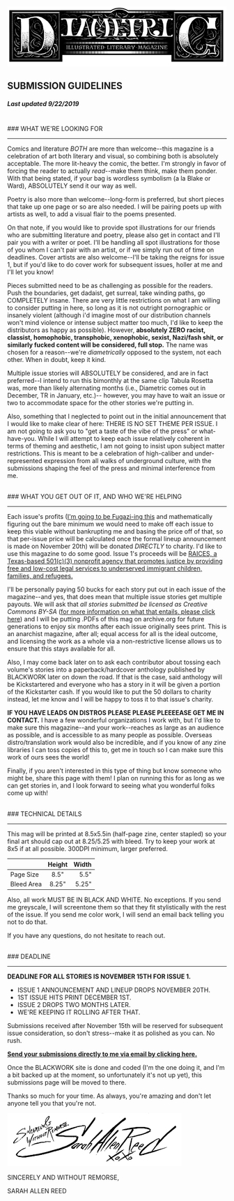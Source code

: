 ![Diametric Illustrated Literary Magazine goes here](diametric.png)

## SUBMISSION GUIDELINES
##### Last updated 9/22/2019

<br/>
### WHAT WE'RE LOOKING FOR

---

Comics and literature _BOTH_ are more than welcome--this magazine is a celebration of art both literary and visual, so combining both is absolutely acceptable. The more lit-heavy the comic, the better. I'm strongly in favor of forcing the reader to actually _read_--make them think, make them ponder. With that being stated, if your bag is wordless symbolism (a la Blake or Ward), ABSOLUTELY send it our way as well.

Poetry is also more than welcome--long-form is preferred, but short pieces that take up one page or so are also needed. I will be pairing poets up with artists as well, to add a visual flair to the poems presented.

On that note, if you would like to provide spot illustrations for our friends who are submitting literature and poetry, please also get in contact and I'll pair you with a writer or poet. I'll be handling all spot illustrations for those of you whom I can't pair with an artist, or if we simply run out of time on deadlines. Cover artists are also welcome--I'll be taking the reigns for issue 1, but if you'd like to do cover work for subsequent issues, holler at me and I'll let you know!

Pieces submitted need to be as challenging as possible for the readers. Push the boundaries, get dadaist, get surreal, take winding paths, go COMPLETELY insane. There are very little restrictions on what I am willing to consider putting in here, so long as it is not outright pornographic or insanely violent (although i'd imagine most of our distribution channels won't mind violence or intense subject matter too much, I'd like to keep the distributors as happy as possible). However, __absolutely ZERO racist, classist, homophobic, transphobic, xenophobic, sexist, Nazi/fash shit, or similarly fucked content will be considered, full stop.__ The name was chosen for a reason--we're _diametrically_ opposed to the system, not each other. When in doubt, keep it kind.

Multiple issue stories will ABSOLUTELY be considered, and are in fact preferred--I intend to run this bimonthly at the same clip Tabula Rosetta was, more than likely alternating months (i.e., Diametric comes out in December, TR in January, etc.)-- however, you may have to wait an issue or two to accommodate space for the other stories we're putting in.

Also, something that I neglected to point out in the initial announcement that I would like to make clear of here: THERE IS NO SET THEME PER ISSUE. I am not going to ask you to "get a taste of the vibe of the press" or what-have-you. While I will attempt to keep each issue relatively coherent in terms of theming and aesthetic, I am not going to insist upon subject matter restrictions. This is meant to be a celebration of high-caliber and under-represented expression from all walks of underground culture, with the submissions shaping the feel of the press and minimal interference from me.

<br/>
### WHAT YOU GET OUT OF IT, AND WHO WE'RE HELPING

---

Each issue's profits ([I'm going to be Fugazi-ing this](https://en.wikipedia.org/wiki/Fugazi#Business_practices) and mathematically figuring out the bare minimum we would need to make off each issue to keep this viable without bankrupting me and basing the price off of that, so that per-issue price will be calculated once the formal lineup announcement is made on November 20th) will be donated _DIRECTLY_ to charity. I'd like to use this magazine to do some good. Issue 1's proceeds will be [RAICES, a Texas-based 501(c)(3) nonprofit agency that promotes justice by providing free and low-cost legal services to underserved immigrant children, families, and refugees.](https://www.raicestexas.org/?rd=anp)

I'll be personally paying 50 bucks for each story put out in each issue of the magazine--and yes, that does mean that multiple issue stories get multiple payouts. We will ask that _all stories submitted be licensed as Creative Commons BY-SA_ ([for more information on what that entails, please click here](https://creativecommons.org/licenses/by-sa/4.0/legalcode)) and I will be putting .PDFs of this mag on archive.org for future generations to enjoy six months after each issue originally sees print. This is an anarchist magazine, after all; equal access for all is the ideal outcome, and licensing the work as a whole via a non-restrictive license allows us to ensure that this stays available for all.

Also, I may come back later on to ask each contributor about tossing each volume's stories into a paperback/hardcover anthology published by BLACKWORK later on down the road. If that is the case, said anthology will be Kickstartered and everyone who has a story in it will be given a portion of the Kickstarter cash. If you would like to put the 50 dollars to charity instead, let me know and I will be happy to toss it to that issue's charity.

__IF YOU HAVE LEADS ON DISTROS PLEASE PLEASE PLEEEEASE GET ME IN CONTACT.__ I have a few wonderful organizations I work with, but I'd like to make sure this magazine--and your work--reaches as large as an audience as possible, and is accessible to as many people as possible. Overseas distro/translation work would also be incredible, and if you know of any zine libraries I can toss copies of this to, get me in touch so I can make sure this work of ours sees the world!

Finally, if you aren't interested in this type of thing but know someone who might be, share this page with them! I plan on running this for as long as we can get stories in, and I look forward to seeing what you wonderful folks come up with!

<br/>
### TECHNICAL DETAILS
<hr/>

This mag will be printed at 8.5x5.5in (half-page zine, center stapled) so your final art should cap out at 8.25/5.25 with bleed. Try to keep your work at 8x5 if at all possible. 300DPI minimum, larger preferred.

|               |Height    | Width |
| ------------- |:--------:| -----:|
| Page Size     | 8.5"     | 5.5"  |
| Bleed Area    | 8.25"    | 5.25" |

Also, all work MUST BE IN BLACK AND WHITE. No exceptions. If you send me greyscale, I will screentone them so that they fit stylistically with the rest of the issue. If you send me color work, I will send an email back telling you not to do that.

If you have any questions, do not hesitate to reach out.

<br/>
### DEADLINE
<hr/>

__DEADLINE FOR ALL STORIES IS NOVEMBER 15TH FOR ISSUE 1.__

   * ISSUE 1 ANNOUNCEMENT AND LINEUP DROPS NOVEMBER 20TH.
   * 1ST ISSUE HITS PRINT DECEMBER 1ST.
   * ISSUE 2 DROPS TWO MONTHS LATER.
   * WE'RE KEEPING IT ROLLING AFTER THAT.

Submissions received after November 15th will be reserved for subsequent issue consideration, so don't stress--make it as polished as you can. No rush.

__[Send your submissions directly to me via email by clicking here.](mailto:sketchreed@gmail.com)__


Once the BLACKWORK site is done and coded (I'm the one doing it, and I'm a bit backed up at the moment, so unfortunately it's not up yet), this submissions page will be moved to there.

Thanks so much for your time. As always, you're amazing and don't let anyone tell you that you're not.

![Signature](signature_black.png)

   SINCERELY AND WITHOUT REMORSE,

   SARAH ALLEN REED
